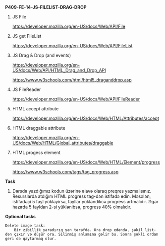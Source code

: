 **P409-FE-14-JS-FILELIST-DRAG-DROP**

1. JS File

    https://developer.mozilla.org/en-US/docs/Web/API/File

2. JS get FileList

    https://developer.mozilla.org/en-US/docs/Web/API/FileList

3. JS Drag & Drop (and events)

    https://developer.mozilla.org/en-US/docs/Web/API/HTML_Drag_and_Drop_API

    https://www.w3schools.com/html/html5_draganddrop.asp

4. JS FileReader

    https://developer.mozilla.org/en-US/docs/Web/API/FileReader

5. HTML accept attribute

    https://developer.mozilla.org/en-US/docs/Web/HTML/Attributes/accept

6. HTML draggable attribute

    https://developer.mozilla.org/en-US/docs/Web/HTML/Global_attributes/draggable

7. HTML progess element

    https://developer.mozilla.org/en-US/docs/Web/HTML/Element/progress

    https://www.w3schools.com/tags/tag_progress.asp

**Task**

1. Dərsdə yazdığımız kodun üzərinə əlavə olaraq preqres yazmalısınız. Resurslarda atdığım HTML progress tag-dən istifadə edin. Məsələn, istifadəçi 5 fayl yükləyirsə, fayllar yükləndikcə progress artmalıdır. Əgər hazırda 5 fayldan 2-si yüklənibsə, progress 40% olmalıdır.

**Optional tasks**

    Delete image task:
        Bir zibillik yaradırıq yan tərəfdə. Ora drop edəndə, şəkil list-dən çıxır və düşür ora. Silinmiş anlamına gəlir bu. Sonra şəkli ordan geri də qaytarmaq olur.
